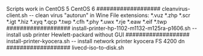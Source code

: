 Scripts work in CentOS 5 CentOS 6
###################
cleanvirus-client.sh -- clean virus "autorun" in Wine
File extensions:
*.vuz *.zhp *.scr *.igt *.hiz *.xyq *.qcp *.twp *.cfh *.phy *.uwx *.rje *.eaw *.eif *.twp
###################
install-printer-hp-1102-m1132-m125ra-p1606.sh --
install usb printer Hewlett-packard without GUI
###################
install-printer-kyocera.sh --
install network printer kyocera FS 4200 dn
###################
livecd-iso-to-disk.sh
